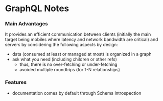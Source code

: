 # GraphQL Notes

### Main Advantages

It provides an efficient communication between clients (initially the main target being mobiles where latency and network bandwidth are critical) and servers by considering the following aspects by design:
- data (consumed at least or managed at most) is organized in a graph
- ask what you need (including children or other refs)
    - thus, there is no over-fetching or under-fetching
    - avoided multiple roundtrips (for 1-N relationships)

### Features

- documentation comes by default through Schema Introspection

